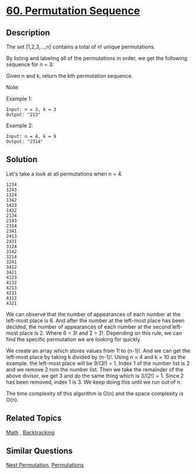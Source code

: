 # [60. Permutation Sequence](https://leetcode.com/problems/permutation-sequence)

## Description

The set [1,2,3,...,n] contains a total of n! unique permutations.

By listing and labeling all of the permutations in order, we get the following sequence for n = 3:

Given n and k, return the kth permutation sequence.

Note:

Example 1:

```
Input: n = 3, k = 3
Output: "213"
```

Example 2:

```
Input: n = 4, k = 9
Output: "2314"
```

## Solution

Let's take a look at all permutations when n = 4.

```
1234
1243
1324
1342
1423
1432
2134
2143
2314 
2341
2413
2431
3124
3142
3214
3241
3412
3421
4123
4132
4213
4231
4312
4321
```

We can observe that the number of appearances of each number at the left-most place is 6. And after the number at the left-most place has been decided, the number of appearances of each number at the second left-most place is 2. Where 6 = 3! and 2 = 2!. Depending on this rule, we can find the specific permutation we are looking for quickly. 

We create an array which stores values from 1! to (n-1)!. And we can get the left-most place by taking k divided by (n-1)!. Using n = 4 and k = 10 as the example. the left-most place will be 9/(3!) = 1. Index 1 of the number list is 2 and we remove 2 rom the number list. Then we take the remainder of the above divisor, we get 3 and do the same thing which is 3/(2!) = 1. Since 2 has been removed, index 1 is 3. We keep doing this until we run out of n.

The time complexity of this algorithm is O(n) and the space complexity is O(n).

## Related Topics

[Math](https://leetcode.com/tag/math/) , [Backtracking](https://leetcode.com/tag/backtracking/) 

## Similar Questions

[Next Permutation](https://leetcode.com/problems/next-permutation/), [Permutations](https://leetcode.com/problems/permutations/)
